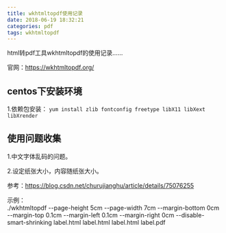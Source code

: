 ```yaml
---
title: wkhtmltopdf使用记录
date: 2018-06-19 18:32:21
categories: pdf
tags: wkhtmltopdf
---
```


html转pdf工具wkhtmltopdf的使用记录……

官网：https://wkhtmltopdf.org/

## centos下安装环境

1.依赖包安装： `yum install zlib fontconfig freetype libX11 libXext libXrender` 


## 使用问题收集

1.中文字体乱码的问题。

2.设定纸张大小，内容随纸张大小。

参考：https://blog.csdn.net/churujianghu/article/details/75076255

示例：     
./wkhtmltopdf --page-height 5cm --page-width 7cm --margin-bottom 0cm --margin-top 0.1cm --margin-left 0.1cm --margin-right 0cm --disable-smart-shrinking   label.html label.html label.html label.pdf
